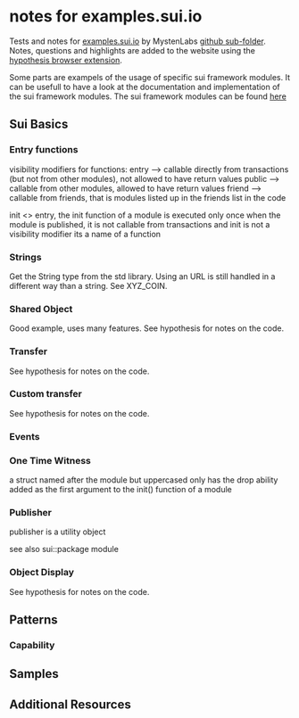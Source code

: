 
# notes for examples.sui.io

Tests and notes for [examples.sui.io](https://examples.sui.io) by MystenLabs [github sub-folder](https://github.com/MystenLabs/sui/tree/main/doc/book).
Notes, questions and highlights are added to the website using the [hypothesis browser extension](https://hypothes.is/search?q=https%3A%2F%2Fexamples.sui.io%2F).

Some parts are exampels of the usage of specific sui framework modules. It can be usefull to have a look at the documentation and implementation of the sui framework modules. The sui framework modules can be found [here](https://github.com/MystenLabs/sui/tree/main/crates/sui-framework/packages/sui-framework/sources)

## Sui Basics

### Entry functions
visibility modifiers for functions:
entry --> callable directly from transactions (but not from other modules), not allowed to have return values
public --> callable from other modules, allowed to have return values
friend --> callable from friends, that is modules listed up in the friends list in the code

init <> entry, the init function of a module is executed only once when the module is published, it is not callable from transactions
and init is not a visibility modifier its a name of a function

### Strings

Get the String type from the std library.
Using an URL is still handled in a different way than a string. See XYZ_COIN.

### Shared Object

Good example, uses many features.
See hypothesis for notes on the code.

### Transfer

See hypothesis for notes on the code.

### Custom transfer

See hypothesis for notes on the code.

### Events

### One Time Witness

a struct
named after the module but uppercased
only has the drop ability
added as the first argument to the init() function of a module

### Publisher

publisher is a utility object

see also sui::package module

### Object Display

See hypothesis for notes on the code.


## Patterns

### Capability



## Samples


## Additional Resources